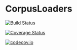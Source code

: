 # CorpusLoaders

[![Build Status](https://travis-ci.org/oxinabox/CorpusLoaders.jl.svg?branch=master)](https://travis-ci.org/oxinabox/CorpusLoaders.jl)

[![Coverage Status](https://coveralls.io/repos/oxinabox/CorpusLoaders.jl/badge.svg?branch=master&service=github)](https://coveralls.io/github/oxinabox/CorpusLoaders.jl?branch=master)

[![codecov.io](http://codecov.io/github/oxinabox/CorpusLoaders.jl/coverage.svg?branch=master)](http://codecov.io/github/oxinabox/CorpusLoaders.jl?branch=master)
